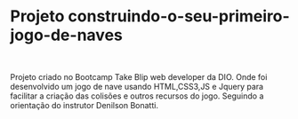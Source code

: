 <h1>Projeto construindo-o-seu-primeiro-jogo-de-naves</h1>
<br>
<p>Projeto criado no Bootcamp Take Blip web developer da DIO. Onde foi desenvolvido um jogo de nave usando HTML,CSS3,JS e Jquery para facilitar a criação das colisões e outros recursos do jogo. Seguindo a orientação do instrutor Denilson Bonatti.</p>